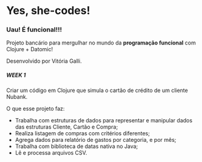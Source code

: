 # Yes, she-codes!

### Uau! É funcional!!! 

Projeto bancário para mergulhar no mundo da **programação funcional** com Clojure + Datomic!


Desenvolvido por Vitória Galli.



##### WEEK 1

Criar um código em Clojure que simula o cartão de crédito de um cliente Nubank.

O que esse projeto faz:
- Trabalha com estruturas de dados para representar e manipular dados das estruturas Cliente, Cartão e Compra;
- Realiza listagem de compras com critérios diferentes;
- Agrega dados para relatório de gastos por categoria, e por mês;
- Trabalha com biblioteca de datas nativa no Java;
- Lê e processa arquivos CSV.



